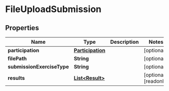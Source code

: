 

# FileUploadSubmission


## Properties

| Name | Type | Description | Notes |
|------------ | ------------- | ------------- | -------------|
|**participation** | [**Participation**](Participation.md) |  |  [optional] |
|**filePath** | **String** |  |  [optional] |
|**submissionExerciseType** | **String** |  |  [optional] |
|**results** | [**List&lt;Result&gt;**](Result.md) |  |  [optional] [readonly] |




